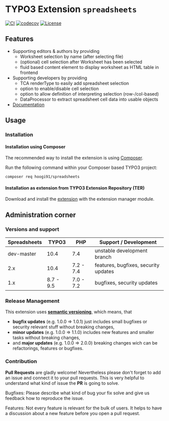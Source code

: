 # TYPO3 Extension ``spreadsheets``

[![CI](https://github.com/hoogi91/spreadsheets/workflows/CI/badge.svg?event=push)](https://github.com/hoogi91/spreadsheets/actions?query=workflow%3ACI)
[![codecov](https://codecov.io/gh/hoogi91/spreadsheets/branch/develop/graph/badge.svg)](https://codecov.io/gh/hoogi91/spreadsheets)
[![License](https://poser.pugx.org/hoogi91/spreadsheets/license)](https://packagist.org/packages/hoogi91/spreadsheets)

## Features

* Supporting editors & authors by providing
	* Worksheet selection by name (after selecting file)
	* (optional) cell selection after Worksheet has been selected
	* fluid based content element to display worksheet as HTML table in frontend
* Supporting developers by providing
	* TCA renderType to easily add spreadsheet selection
	* option to enable/disable cell selection
	* option to allow definition of interpreting selection (row-/col-based)
	* DataProcessor to extract spreadsheet cell data into usable objects
* [Documentation][1]

## Usage

### Installation

#### Installation using Composer

The recommended way to install the extension is using [Composer][2].

Run the following command within your Composer based TYPO3 project:

```
composer req hoogi91/spreadsheets
```

#### Installation as extension from TYPO3 Extension Repository (TER)

Download and install the [extension][3] with the extension manager module.

## Administration corner

### Versions and support

| Spreadsheets | TYPO3       | PHP       | Support / Development                   |
| ------------ | ----------- | ----------|---------------------------------------- |
| dev-master   | 10.4        | 7.4       | unstable development branch             |
| 2.x          | 10.4        | 7.2 - 7.4 | features, bugfixes, security updates    |
| 1.x          | 8.7 - 9.5   | 7.0 - 7.2 | bugfixes, security updates              |

### Release Management

This extension uses [**semantic versioning**][4], which means, that
* **bugfix updates** (e.g. 1.0.0 => 1.0.1) just includes small bugfixes or security relevant stuff without breaking changes,
* **minor updates** (e.g. 1.0.0 => 1.1.0) includes new features and smaller tasks without breaking changes,
* and **major updates** (e.g. 1.0.0 => 2.0.0) breaking changes wich can be refactorings, features or bugfixes.

### Contribution

**Pull Requests** are gladly welcome! Nevertheless please don't forget to add an issue and connect it to your pull requests. This
is very helpful to understand what kind of issue the **PR** is going to solve.

Bugfixes: Please describe what kind of bug your fix solve and give us feedback how to reproduce the issue.

Features: Not every feature is relevant for the bulk of users. It helps to have a discussion about a new feature before you open a pull request.

[1]: https://docs.typo3.org/typo3cms/extensions/spreadsheets/
[2]: https://getcomposer.org/
[3]: https://extensions.typo3.org/extension/spreadsheets
[4]: https://semver.org/
